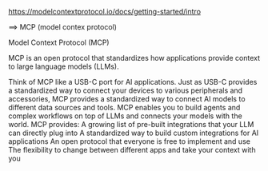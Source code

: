 https://modelcontextprotocol.io/docs/getting-started/intro             


==>  MCP (model contex protocol)


Model Context Protocol (MCP)

MCP is an open protocol that standardizes how applications provide context to large language models (LLMs).

 Think of MCP like a USB-C port for AI applications. Just as USB-C provides a standardized way to connect your devices to various peripherals and accessories, MCP provides a standardized way to connect AI models to different data sources and tools. MCP enables you to build agents and complex workflows on top of LLMs and connects your models with the world.
MCP provides:
A growing list of pre-built integrations that your LLM can directly plug into
A standardized way to build custom integrations for AI applications
An open protocol that everyone is free to implement and use
The flexibility to change between different apps and take your context with you